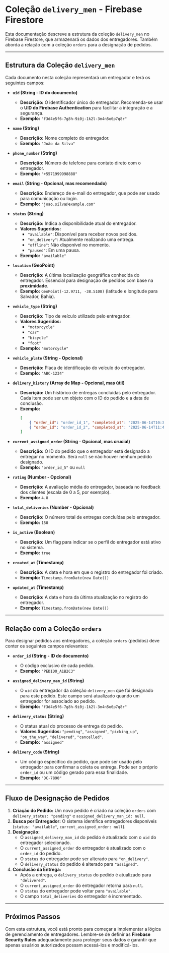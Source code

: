 # Coleção `delivery_men` - Firebase Firestore

Esta documentação descreve a estrutura da coleção `delivery_men` no Firebase Firestore, que armazenará os dados dos entregadores. Também aborda a relação com a coleção `orders` para a designação de pedidos.

---

## Estrutura da Coleção `delivery_men`

Cada documento nesta coleção representará um entregador e terá os seguintes campos:

* **`uid` (String - ID do documento)**
    * **Descrição:** O identificador único do entregador. Recomenda-se usar o **UID do Firebase Authentication** para facilitar a integração e a segurança.
    * **Exemplo:** `"f3d4e5f6-7g8h-9i0j-1k2l-3m4n5o6p7q8r"`

* **`name` (String)**
    * **Descrição:** Nome completo do entregador.
    * **Exemplo:** `"João da Silva"`

* **`phone_number` (String)**
    * **Descrição:** Número de telefone para contato direto com o entregador.
    * **Exemplo:** `"+5571999998888"`

* **`email` (String - Opcional, mas recomendado)**
    * **Descrição:** Endereço de e-mail do entregador, que pode ser usado para comunicação ou login.
    * **Exemplo:** `"joao.silva@example.com"`

* **`status` (String)**
    * **Descrição:** Indica a disponibilidade atual do entregador.
    * **Valores Sugeridos:**
        * `"available"`: Disponível para receber novos pedidos.
        * `"on_delivery"`: Atualmente realizando uma entrega.
        * `"offline"`: Não disponível no momento.
        * `"paused"`: Em uma pausa.
    * **Exemplo:** `"available"`

* **`location` (GeoPoint)**
    * **Descrição:** A última localização geográfica conhecida do entregador. Essencial para designação de pedidos com base na **proximidade**.
    * **Exemplo:** `GeoPoint(-12.9711, -38.5108)` (latitude e longitude para Salvador, Bahia).

* **`vehicle_type` (String)**
    * **Descrição:** Tipo de veículo utilizado pelo entregador.
    * **Valores Sugeridos:**
        * `"motorcycle"`
        * `"car"`
        * `"bicycle"`
        * `"foot"`
    * **Exemplo:** `"motorcycle"`

* **`vehicle_plate` (String - Opcional)**
    * **Descrição:** Placa de identificação do veículo do entregador.
    * **Exemplo:** `"ABC-1234"`

* **`delivery_history` (Array de Map - Opcional, mas útil)**
    * **Descrição:** Um histórico de entregas concluídas pelo entregador. Cada item pode ser um objeto com o ID do pedido e a data de conclusão.
    * **Exemplo:**
        ```json
        [
            { "order_id": "order_id_1", "completed_at": "2025-06-14T10:30:00Z" },
            { "order_id": "order_id_2", "completed_at": "2025-06-14T11:45:00Z" }
        ]
        ```

* **`current_assigned_order` (String - Opcional, mas crucial)**
    * **Descrição:** O ID do pedido que o entregador está designado a entregar no momento. Será `null` se não houver nenhum pedido designado.
    * **Exemplo:** `"order_id_5"` ou `null`

* **`rating` (Number - Opcional)**
    * **Descrição:** A avaliação média do entregador, baseada no feedback dos clientes (escala de 0 a 5, por exemplo).
    * **Exemplo:** `4.8`

* **`total_deliveries` (Number - Opcional)**
    * **Descrição:** O número total de entregas concluídas pelo entregador.
    * **Exemplo:** `150`

* **`is_active` (Boolean)**
    * **Descrição:** Um flag para indicar se o perfil do entregador está ativo no sistema.
    * **Exemplo:** `true`

* **`created_at` (Timestamp)**
    * **Descrição:** A data e hora em que o registro do entregador foi criado.
    * **Exemplo:** `Timestamp.fromDate(new Date())`

* **`updated_at` (Timestamp)**
    * **Descrição:** A data e hora da última atualização no registro do entregador.
    * **Exemplo:** `Timestamp.fromDate(new Date())`

---

## Relação com a Coleção `orders`

Para designar pedidos aos entregadores, a coleção `orders` (pedidos) deve conter os seguintes campos relevantes:

* **`order_id` (String - ID do documento)**
    * O código exclusivo de cada pedido.
    * **Exemplo:** `"PEDIDO_A1B2C3"`

* **`assigned_delivery_man_id` (String)**
    * O `uid` do entregador da coleção `delivery_men` que foi designado para este pedido. Este campo será atualizado quando um entregador for associado ao pedido.
    * **Exemplo:** `"f3d4e5f6-7g8h-9i0j-1k2l-3m4n5o6p7q8r"`

* **`delivery_status` (String)**
    * O status atual do processo de entrega do pedido.
    * **Valores Sugeridos:** `"pending"`, `"assigned"`, `"picking_up"`, `"on_the_way"`, `"delivered"`, `"cancelled"`.
    * **Exemplo:** `"assigned"`

* **`delivery_code` (String)**
    * Um código específico do pedido, que pode ser usado pelo entregador para confirmar a coleta ou entrega. Pode ser o próprio `order_id` ou um código gerado para essa finalidade.
    * **Exemplo:** `"DC-7890"`

---

## Fluxo de Designação de Pedidos

1.  **Criação do Pedido:** Um novo pedido é criado na coleção `orders` com `delivery_status: "pending"` e `assigned_delivery_man_id: null`.
2.  **Busca por Entregador:** O sistema identifica entregadores disponíveis (`status: "available"`, `current_assigned_order: null`).
3.  **Designação:**
    * O `assigned_delivery_man_id` do pedido é atualizado com o `uid` do entregador selecionado.
    * O `current_assigned_order` do entregador é atualizado com o `order_id` do pedido.
    * O `status` do entregador pode ser alterado para `"on_delivery"`.
    * O `delivery_status` do pedido é alterado para `"assigned"`.
4.  **Conclusão da Entrega:**
    * Após a entrega, o `delivery_status` do pedido é atualizado para `"delivered"`.
    * O `current_assigned_order` do entregador retorna para `null`.
    * O `status` do entregador pode voltar para `"available"`.
    * O campo `total_deliveries` do entregador é incrementado.

---

## Próximos Passos

Com esta estrutura, você está pronto para começar a implementar a lógica de gerenciamento de entregadores. Lembre-se de definir as **Firebase Security Rules** adequadamente para proteger seus dados e garantir que apenas usuários autorizados possam acessá-los e modificá-los.